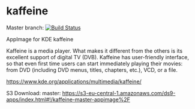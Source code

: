 # kaffeine
Master branch:
[![Build Status](http://aci.pangea.pub/job/kaffeine-master-appimage/badge/icon)](http://aci.pangea.pub/job/kaffeine-master-appimage/)

AppImage for KDE kaffeine

Kaffeine is a media player. What makes it different from the others is its excellent support of digital TV (DVB). Kaffeine has user-friendly interface, so that even first time users can start immediately playing their movies: from DVD (including DVD menus, titles, chapters, etc.), VCD, or a file.

https://www.kde.org/applications/multimedia/kaffeine/

S3 Download:
master:
https://s3-eu-central-1.amazonaws.com/ds9-apps/index.html#!/kaffeine-master-appimage%2F
